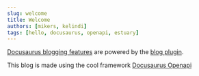 ```yaml
---
slug: welcome
title: Welcome
authors: [mikers, kelindi]
tags: [hello, docusaurus, openapi, estuary]
---
```


[Docusaurus blogging features](https://docusaurus.io/docs/blog) are powered by the [blog plugin](https://docusaurus.io/docs/api/plugins/@docusaurus/plugin-content-blog).


This blog is made using the cool framework [Docusaurus Openapi]( https://github.com/cloud-annotations/docusaurus-openapi)
